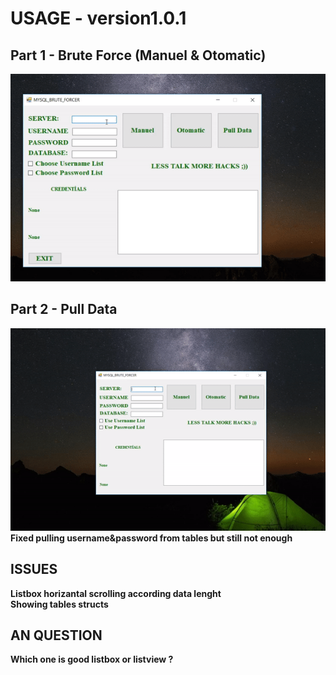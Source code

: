 # USAGE - version1.0.1

## Part 1 - Brute Force (Manuel & Otomatic)

![](brute-force.gif)

## Part 2 - Pull Data

![](pull-data.gif)
<br/>
<b>Fixed pulling username&password from tables but still not enough</b>

## ISSUES
<b>Listbox horizantal scrolling according data lenght</b><br/>
<b>Showing tables structs</b>

## AN QUESTION
<b>Which one  is good listbox or listview ?</b>
